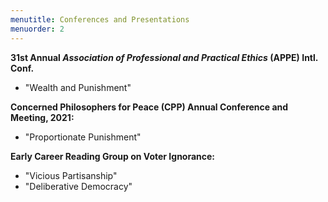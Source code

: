 ```yaml
---
menutitle: Conferences and Presentations
menuorder: 2
---
```

__31st Annual _Association of Professional and Practical Ethics_ (APPE) Intl. Conf.__ 
- "Wealth and Punishment"

__Concerned Philosophers for Peace (CPP) Annual Conference and Meeting, 2021:__ 
- "Proportionate Punishment"

__Early Career Reading Group on Voter Ignorance:__ 
- "Vicious Partisanship"
- "Deliberative Democracy"
